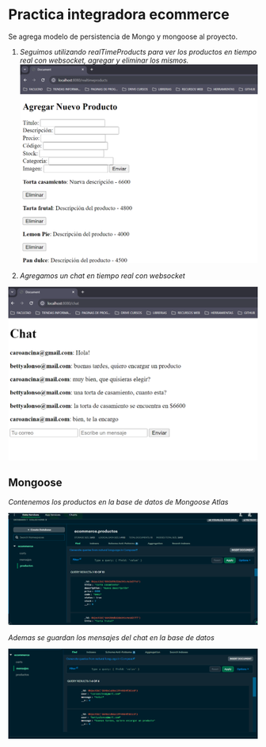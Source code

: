 # **Practica integradora ecommerce**

Se agrega modelo de persistencia de Mongo y mongoose al proyecto. 

1. *Seguimos utilizando realTimeProducts para ver los productos en tiempo real con websocket, agregar y eliminar los mismos.*
![alt text](./src/public/js/img%20readme/image.png)

2. *Agregamos un chat en tiempo real con websocket*

![alt text](./src/public/js/img%20readme/image-1.png)


## **Mongoose**

*Contenemos los productos en la base de datos de Mongoose Atlas*

![alt text](./src//public/js/img%20readme/image-2.png)

*Ademas se guardan los mensajes del chat en la base de datos*

![alt text](./src/public/js/img%20readme/image-3.png)